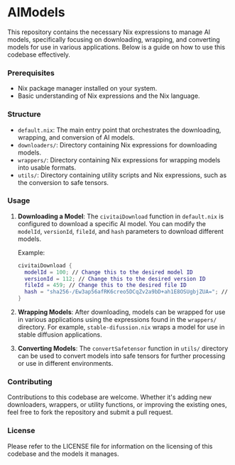 # AIModels
This repository contains the necessary Nix expressions to manage AI models, specifically focusing on downloading, wrapping, and converting models for use in various applications. Below is a guide on how to use this codebase effectively.

### Prerequisites
- Nix package manager installed on your system.
- Basic understanding of Nix expressions and the Nix language.

### Structure
- `default.nix`: The main entry point that orchestrates the downloading, wrapping, and conversion of AI models.
- `downloaders/`: Directory containing Nix expressions for downloading models.
- `wrappers/`: Directory containing Nix expressions for wrapping models into usable formats.
- `utils/`: Directory containing utility scripts and Nix expressions, such as the conversion to safe tensors.

### Usage
1. **Downloading a Model**: The `civitaiDownload` function in `default.nix` is configured to download a specific AI model. You can modify the `modelId`, `versionId`, `fileId`, and `hash` parameters to download different models.
   
   Example:
   ```nix
   civitaiDownload {
     modelId = 100; // Change this to the desired model ID
     versionId = 112; // Change this to the desired version ID
     fileId = 459; // Change this to the desired file ID
     hash = "sha256-/Ew3ap56afRK6creo5DCqZv2a9bD+ah1E8OSUgbjZUA="; // Change this to the hash of the file
   }
   ```

2. **Wrapping Models**: After downloading, models can be wrapped for use in various applications using the expressions found in the `wrappers/` directory. For example, `stable-difussion.nix` wraps a model for use in stable diffusion applications.

3. **Converting Models**: The `convertSafetensor` function in `utils/` directory can be used to convert models into safe tensors for further processing or use in different environments.

### Contributing
Contributions to this codebase are welcome. Whether it's adding new downloaders, wrappers, or utility functions, or improving the existing ones, feel free to fork the repository and submit a pull request.

### License
Please refer to the LICENSE file for information on the licensing of this codebase and the models it manages.
